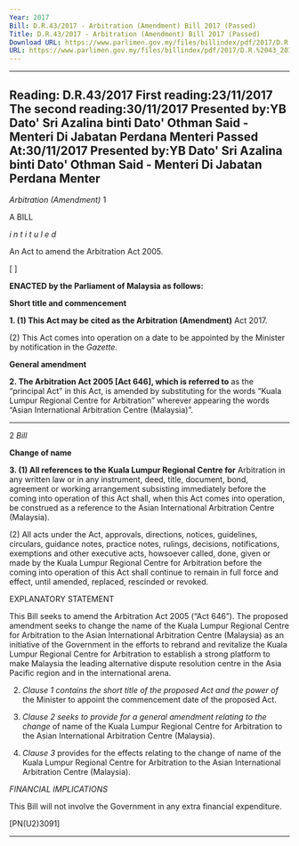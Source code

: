 ```yaml
---
Year: 2017
Bill: D.R.43/2017 - Arbitration (Amendment) Bill 2017 (Passed)
Title: D.R.43/2017 - Arbitration (Amendment) Bill 2017 (Passed)
Download URL: https://www.parlimen.gov.my/files/billindex/pdf/2017/D.R.%2043_2017%20(eng).pdf
URL: https://www.parlimen.gov.my/files/billindex/pdf/2017/D.R.%2043_2017%20(eng).pdf
---
```

---
Reading:
D.R.43/2017
First reading:23/11/2017
The second reading:30/11/2017
Presented by:YB Dato' Sri Azalina binti Dato' Othman Said - Menteri Di Jabatan Perdana Menteri
Passed At:30/11/2017
Presented by:YB Dato' Sri Azalina binti Dato' Othman Said - Menteri Di Jabatan Perdana Menter
---

_Arbitration (Amendment)_ 1

A BILL

_i n t i t u l e d_

An Act to amend the Arbitration Act 2005.

[ ]

**ENACTED by the Parliament of Malaysia as follows:**

**Short title and commencement**

**1. (1) This Act may be cited as the Arbitration (Amendment)**
Act 2017.

(2) This Act comes into operation on a date to be appointed
by the Minister by notification in the _Gazette._

**General amendment**

**2. The Arbitration Act 2005 [Act 646], which is referred to**
as the “principal Act” in this Act, is amended by substituting
for the words “Kuala Lumpur Regional Centre for Arbitration”
wherever appearing the words “Asian International Arbitration
Centre (Malaysia)”.


-----

2 _Bill_

**Change of name**

**3. (1) All references to the Kuala Lumpur Regional Centre for**
Arbitration in any written law or in any instrument, deed, title,
document, bond, agreement or working arrangement subsisting
immediately before the coming into operation of this Act shall,
when this Act comes into operation, be construed as a reference
to the Asian International Arbitration Centre (Malaysia).

(2) All acts under the Act, approvals, directions, notices,
guidelines, circulars, guidance notes, practice notes, rulings,
decisions, notifications, exemptions and other executive acts,
howsoever called, done, given or made by the Kuala Lumpur
Regional Centre for Arbitration before the coming into operation
of this Act shall continue to remain in full force and effect, until
amended, replaced, rescinded or revoked.

EXPLANATORY STATEMENT

This Bill seeks to amend the Arbitration Act 2005 (“Act 646”). The proposed
amendment seeks to change the name of the Kuala Lumpur Regional Centre
for Arbitration to the Asian International Arbitration Centre (Malaysia) as an
initiative of the Government in the efforts to rebrand and revitalize the Kuala
Lumpur Regional Centre for Arbitration to establish a strong platform to make
Malaysia the leading alternative dispute resolution centre in the Asia Pacific
region and in the international arena.

2. _Clause 1 contains the short title of the proposed Act and the power of_
the Minister to appoint the commencement date of the proposed Act.

3. _Clause 2 seeks to provide for a general amendment relating to the change_
of name of the Kuala Lumpur Regional Centre for Arbitration to the Asian
International Arbitration Centre (Malaysia).

4. _Clause 3_ provides for the effects relating to the change of name of the
Kuala Lumpur Regional Centre for Arbitration to the Asian International
Arbitration Centre (Malaysia).

_FINANCIAL IMPLICATIONS_

This Bill will not involve the Government in any extra financial expenditure.

[PN(U2)3091]


-----

